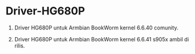 # Driver-HG680P
1. Driver HG680P untuk Armbian BookWorm kernel 6.6.40 comunity.

2. Driver HG680P untuk Armbian BookWorm kernel 6.6.41 s905x ambil di rilis.
 
